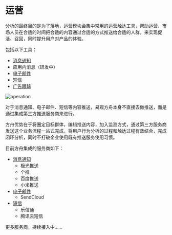 # 运营

分析的最终目的是为了落地，运营模块会集中常用的运营触达工具，帮助运营、市场人员在合适的时间把合适的内容通过合适的方式推送给合适的人群，来实现促活、召回，同时提升用户对产品的体验。

包括以下工具：

* [消息通知](operation-pushmessage.md)
* 应用内消息（研发中）
* [电子邮件](operation-email.md)
* [短信](operation-sms.md)
* [广告跟踪](operation-utm.md)

![operation](https://imguserradar.analysys.cn/fangzhou/img/2019/01/201901171130512721.jpg)

对于消息通知、电子邮件、短信等内容推送，易观方舟本身不直接去做推送，而是通过集成第三方推送服务商来进行。

方舟优势在于将圈定目标群体，编辑推送内容，加入监测方式，通过第三方服务商发送这个业务流程一站式完成，将用户行为分析的过程和触达过程有效结合，完成闭环分析，同时不打破企业使用既有推送服务使用习惯。

目前方舟集成的服务商如下：

* [消息通知](operation-pushmessage.md)
  * 极光推送
  * 个推
  * 百度推送
  * 小米推送
* [电子邮件](operation-email.md)
  * SendCloud
* [短信](operation-sms.md)
  * 乐信通
  * 腾讯云短信

更多服务商，持续接入中……

